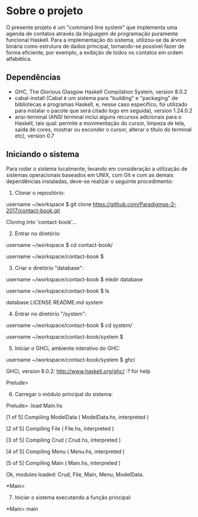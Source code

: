 # Sobre o projeto

O presente projeto é um "command line system" que implementa uma agenda de contatos através da linguagem de programação puramente funcional Haskell. Para a implementação do sistema, utilizou-se da árvore binária como estrutura de dados principal, tornando-se possível fazer de forma eficiente, por exemplo, a exibição de todos os contatos em ordem alfabética.

## Dependências

- GHC, The Glorious Glasgow Haskell Compilation System, version 8.0.2
- cabal-install (Cabal é um sistema para "building" e "packaging" de bibliotecas e programas Haskell, e, nesse caso específico, foi utilizado para instalar o pacote que será citado logo em seguida), version 1.24.0.2
- ansi-terminal (ANSI terminal inclui alguns recursos adicionais para o Haskell, tais qual: permite a movimentação do cursor, limpeza de tela, saída de cores, mostrar ou esconder o cursor, alterar o título do terminal etc), version 0.7

## Iniciando o sistema

Para rodar o sistema localmente, levando em consideração a utilização de sistemas operacionais baseados em UNIX, com Git e com as demais dependências instaladas, deve-se realizar o seguinte procedimento:

1. Clonar o repositório:

username ~/workspace $ git clone https://github.com/Paradigmas-2-2017/contact-book.git

Cloning into 'contact-book'...

2. Entrar no diretório:

username ~/workspace $ cd contact-book/

username ~/workspace/contact-book $ 

3. Criar o diretório "database":

username ~/workspace/contact-book $ mkdir database

username ~/workspace/contact-book $ ls

database  LICENSE  README.md  system

4. Entrar no diretório "/system":

username ~/workspace/contact-book $ cd system/

username ~/workspace/contact-book/system $ 

5. Iniciar o GHCi, ambiente interativo do GHC:

username ~/workspace/contact-book/system $ ghci

GHCi, version 8.0.2: http://www.haskell.org/ghc/  :? for help

Prelude> 

6. Carregar o módulo principal do sistema:

Prelude> :load Main.hs

[1 of 5] Compiling ModelData        ( ModelData.hs, interpreted )

[2 of 5] Compiling File             ( File.hs, interpreted )

[3 of 5] Compiling Crud             ( Crud.hs, interpreted )

[4 of 5] Compiling Menu             ( Menu.hs, interpreted )

[5 of 5] Compiling Main             ( Main.hs, interpreted )

Ok, modules loaded: Crud, File, Main, Menu, ModelData.

*Main> 

7. Iniciar o sistema executando a função principal:

*Main> main

